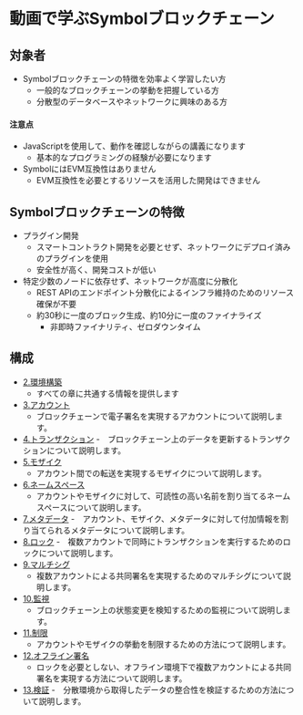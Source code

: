 # 動画で学ぶSymbolブロックチェーン

## 対象者
- Symbolブロックチェーンの特徴を効率よく学習したい方
  - 一般的なブロックチェーンの挙動を把握している方
  - 分散型のデータベースやネットワークに興味のある方

#### 注意点
- JavaScriptを使用して、動作を確認しながらの講義になります
  - 基本的なプログラミングの経験が必要になります
- SymbolにはEVM互換性はありません
  - EVM互換性を必要とするリソースを活用した開発はできません

## Symbolブロックチェーンの特徴
- プラグイン開発
  - スマートコントラクト開発を必要とせず、ネットワークにデプロイ済みのプラグインを使用
  - 安全性が高く、開発コストが低い
- 特定少数のノードに依存せず、ネットワークが高度に分散化
  - REST APIのエンドポイント分散化によるインフラ維持のためのリソース確保が不要
  - 約30秒に一度のブロック生成、約10分に一度のファイナライズ
    - 非即時ファイナリティ、ゼロダウンタイム

## 構成
- [2.環境構築](02_setting.md)
  - すべての章に共通する情報を提供します
- [3.アカウント](03_account.md)
  - ブロックチェーンで電子署名を実現するアカウントについて説明します。
- [4.トランザクション](04_transaction.md)
  -　ブロックチェーン上のデータを更新するトランザクションについて説明します。   
- [5.モザイク](05_mosaic.md)
  - アカウント間での転送を実現するモザイクについて説明します。
- [6.ネームスペース](06_namespace.md)
  - アカウントやモザイクに対して、可読性の高い名前を割り当てるネームスペースについて説明します。
- [7.メタデータ](07_metadata.md)
  -　アカウント、モザイク、メタデータに対して付加情報を割り当てられるメタデータについて説明します。 
- [8.ロック](08_lock.md)
  -　複数アカウントで同時にトランザクションを実行するためのロックについて説明します。 
- [9.マルチシグ](09_multisig.md)
  - 複数アカウントによる共同署名を実現するためのマルチシグについて説明します。  
- [10.監視](10_observer.md)
  - ブロックチェーン上の状態変更を検知するための監視について説明します。
- [11.制限](11_restriction.md)
  - アカウントやモザイクの挙動を制限するための方法につて説明します。  
- [12.オフライン署名](12_offline_signature.md)
  - ロックを必要としない、オフライン環境下で複数アカウントによる共同署名を実現する方法について説明します。
- [13.検証](13_verify.md)
  -　分散環境から取得したデータの整合性を検証するための方法について説明します。   
